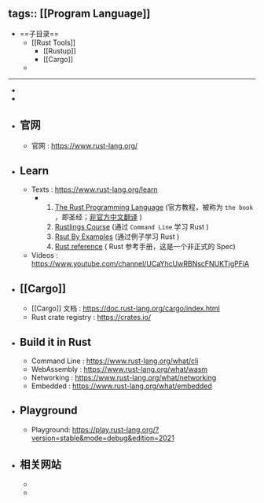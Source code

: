 tags:: [[Program Language]]
---

- ==子目录==
	- [[Rust Tools]]
		- [[Rustup]]
		- [[Cargo]]
	-
- ---
-
-
- ## 官网
	- 官网 : https://www.rust-lang.org/
- ## Learn
	- Texts : https://www.rust-lang.org/learn
		- 1. [The Rust Programming Language](https://doc.rust-lang.org/book/)  (官方教程，被称为 `the book` ，即圣经；[非官方中文翻译](https://kaisery.github.io/trpl-zh-cn/) )
		  2. [Rustlings Course](https://github.com/rust-lang/rustlings/) (通过 `Command Line` 学习 Rust )
		  3. [Rsut By Examples](https://doc.rust-lang.org/stable/rust-by-example/) (通过例子学习 Rust )
		  4. [Rust reference](https://doc.rust-lang.org/reference/index.html) ( Rust 参考手册，这是一个非正式的 Spec)
	- Videos : https://www.youtube.com/channel/UCaYhcUwRBNscFNUKTjgPFiA
- ## [[Cargo]]
	- [[Cargo]] 文档 : https://doc.rust-lang.org/cargo/index.html
	- Rust crate registry : https://crates.io/
- ## Build it in Rust
	- Command Line : https://www.rust-lang.org/what/cli
	- WebAssembly : https://www.rust-lang.org/what/wasm
	- Networking : https://www.rust-lang.org/what/networking
	- Embedded : https://www.rust-lang.org/what/embedded
- ## Playground
	- Playground: https://play.rust-lang.org/?version=stable&mode=debug&edition=2021
- ## 相关网站
	-
	-